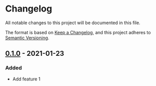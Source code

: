 # Changelog

All notable changes to this project will be documented in this file.

The format is based on [Keep a Changelog](https://keepachangelog.com/en/1.0.0/),
and this project adheres to [Semantic Versioning](https://semver.org/spec/v2.0.0.html).

## [0.1.0](https://github.com/dummy/dummy/releases/tag/v0.1.0) - 2021-01-23

### Added

- Add feature 1

<!-- generated by git-cliff -->
